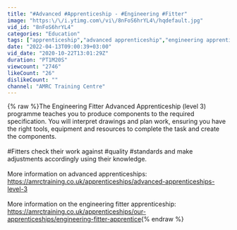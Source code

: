 ```yaml
---
title: "#Advanced #Apprenticeship - #Engineering #Fitter"
image: "https:\/\/i.ytimg.com\/vi\/8nFoS6hrYL4\/hqdefault.jpg"
vid_id: "8nFoS6hrYL4"
categories: "Education"
tags: ["apprenticeship","advanced apprenticeship","engineering apprenticeship"]
date: "2022-04-13T09:00:39+03:00"
vid_date: "2020-10-22T13:01:29Z"
duration: "PT1M20S"
viewcount: "2746"
likeCount: "26"
dislikeCount: ""
channel: "AMRC Training Centre"
---
```

{% raw %}The Engineering Fitter Advanced Apprenticeship (level 3) programme teaches you to produce components to the required specification. You will interpret drawings and plan work, ensuring you have the right tools, equipment and resources to complete the task and create the components. <br /><br />#Fitters check their work against #quality #standards and make adjustments accordingly using their knowledge.<br /><br />More information on advanced apprenticeships: <br /><a rel="nofollow" target="blank" href="https://amrctraining.co.uk/apprenticeships/advanced-apprenticeships-level-3">https://amrctraining.co.uk/apprenticeships/advanced-apprenticeships-level-3</a><br /><br />More information on the engineering fitter apprenticeship:<br /><a rel="nofollow" target="blank" href="https://amrctraining.co.uk/apprenticeships/our-apprenticeships/engineering-fitter-apprentice">https://amrctraining.co.uk/apprenticeships/our-apprenticeships/engineering-fitter-apprentice</a>{% endraw %}
